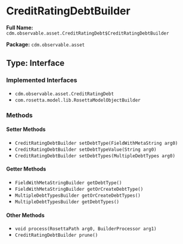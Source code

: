 # CreditRatingDebtBuilder

**Full Name:** `cdm.observable.asset.CreditRatingDebt$CreditRatingDebtBuilder`

**Package:** `cdm.observable.asset`

## Type: Interface

### Implemented Interfaces

- `cdm.observable.asset.CreditRatingDebt`
- `com.rosetta.model.lib.RosettaModelObjectBuilder`

### Methods

#### Setter Methods

- `CreditRatingDebtBuilder setDebtType(FieldWithMetaString arg0)`
- `CreditRatingDebtBuilder setDebtTypeValue(String arg0)`
- `CreditRatingDebtBuilder setDebtTypes(MultipleDebtTypes arg0)`

#### Getter Methods

- `FieldWithMetaStringBuilder getDebtType()`
- `FieldWithMetaStringBuilder getOrCreateDebtType()`
- `MultipleDebtTypesBuilder getOrCreateDebtTypes()`
- `MultipleDebtTypesBuilder getDebtTypes()`

#### Other Methods

- `void process(RosettaPath arg0, BuilderProcessor arg1)`
- `CreditRatingDebtBuilder prune()`

